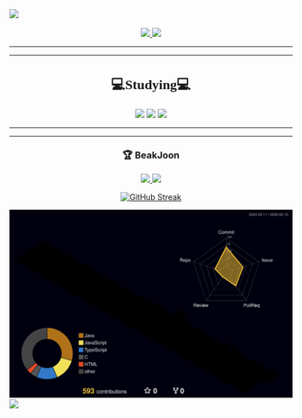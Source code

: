 <img src="https://capsule-render.vercel.app/api?type=waving&color=BDBDC8&height=150&section=header" />
<p align="center">
  <a href="https://github-readme-stats.vercel.app/api/top-langs/?username=Gjuni&layout=compact">
    <img src="https://github-readme-stats.vercel.app/api/top-langs/?username=Gjuni&layout=compact" />
  </a>
  <img src="https://github-readme-stats.vercel.app/api?username=Gjuni&show_icons=true&theme=highcontrast" height="150" />
</p>
<hr><hr/>
<h2 align="center" style="font-family: 'Comic Sans MS', 'Comic Sans', cursive; font-size: 24px;">
  💻Studying💻
</h2>

<p align="center">
  <img src="https://img.shields.io/badge/JavaScript-F7DF1E?style=flat-square&logo=JavaScript&logoColor=white" height="30" />
  <img src="https://img.shields.io/badge/Python-3776AB?style=flat-square&logo=python&logoColor=white" height="30" />
  <img src="https://img.shields.io/badge/Java-007396?style=flat-square&logo=java&logoColor=white" height="30" />
</p>
<hr><hr/>
<h3 align="center">🏆 BeakJoon</h3>

<p align="center">
  <a href="https://solved.ac/kmj0601">
    <img src="http://mazassumnida.wtf/api/generate_badge?boj=kmj0601" height="150" />
  </a>
  <img src="https://github.com/user-attachments/assets/a0689534-c4ed-49e6-87cf-17dff33a5b89" width="150" />
</p>
<p align = "center"><a href="https://git.io/streak-stats"><img src="https://github-readme-streak-stats.herokuapp.com?user=Gjuni&theme=flag-india" alt="GitHub Streak" /></a></a></a></p>

![](./profile-3d-contrib/profile-night-rainbow.svg)
<img src="https://capsule-render.vercel.app/api?type=waving&color=BDBDC8&height=150&section=footer" />
